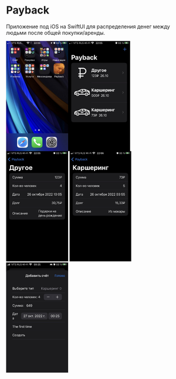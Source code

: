# Payback

Приложение под iOS на SwiftUI для распределения денег между людьми после общей покупки/аренды.

<style>
    img {
        height: 300px
    }
</style>

<div style="display: flex">
    <img src="images/1.jpeg">
    <img src="images/2.jpeg">
</div>
<div>
    <img src="images/3.jpeg">
    <img src="images/4.jpeg">
</div>
<img src="images/5.jpeg">
